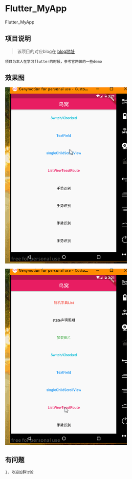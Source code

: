 # Flutter_MyApp
Flutter_MyApp

## 项目说明

> 该项目的对应blog在
[blog地址](http://www.cnblogs.com/gdsblog)

`项目为本人在学习flutter的时候，参考官网做的一些demo`

## 效果图

![图一](https://github.com/TopGuo/Flutter_MyApp/blob/master/doc/shothot/1.gif?raw=true)

![图二](https://github.com/TopGuo/Flutter_MyApp/blob/master/doc/shothot/2.gif?raw=true)

## 有问题

```
1. 欢迎加群讨论

```
